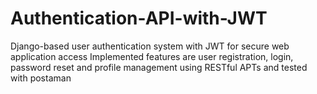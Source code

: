 # Authentication-API-with-JWT

Django-based user authentication system with JWT for secure web application access
Implemented features are user registration, login, password reset and profile management using RESTful APTs and tested with postaman
